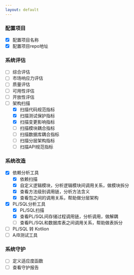 ```yaml
---
layout: default
---
```


### 配置项目
- [x] 配置项目名称
- [x] 配置项目repo地址
### 系统评估
- [ ] 综合评估
- [ ] 市场响应力评估
- [ ] 质量评估
- [ ] 可用性评估
- [ ] 开放性评估
- [ ] 架构扫描
    - [x] 扫描代码规范指标
    - [x] 扫描测试保护指标
    - [x] 扫描变更影响指标
    - [ ] 扫描模块耦合指标
    - [ ] 扫描数据库耦合指标
    - [ ] 扫描分层架构指标
    - [ ] 扫描API规范指标
### 系统改造
- [x] 依赖分析工具
  - [x] 依赖扫描
  - [x] 自定义逻辑模块，分析逻辑模块间调用关系，做模块拆分
  - [x] 查看方法级别调用链，分析方法含义
  - [x] 查看包之间的调用关系，帮助做分层架构
- [x] PL/SQL分析工具
  - [x] PL/SQL扫描
  - [x] 查看PL/SQL间存储过程调用链，分析调用，做解耦
  - [ ] 查看PL/SQL和数据库表之间调用关系，帮助做表拆分
- [ ] PL/SQL 转 Kotlion
- [ ] A/B测试工具
### 系统守护
- [ ] 定义适应度函数
- [ ] 查看守护报告
